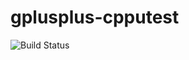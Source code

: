 # gplusplus-cpputest

![Build Status](https://travis-ci.org/cyber-dojo-languages/gplusplus-cpputest.svg?branch=master)